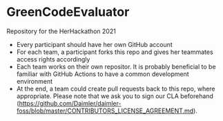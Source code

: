 # GreenCodeEvaluator
Repository for the HerHackathon 2021


-	Every participant should have her own GitHub account
-	For each team, a participant forks this repo and gives her teammates access rights accordingly
- Each team works on their own repositor. It is probably beneficial to be familiar with GitHub Actions to have a common development environment
- At the end, a team could create pull requests back to this repo, where appropriate. Please note that we ask you to sign our CLA beforehand (https://github.com/Daimler/daimler-foss/blob/master/CONTRIBUTORS_LICENSE_AGREEMENT.md).


